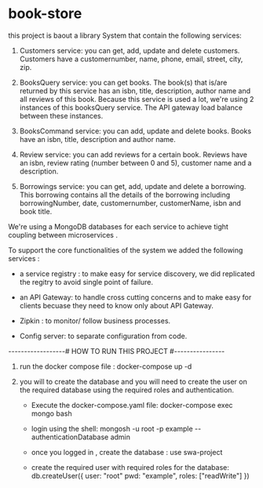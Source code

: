 # book-store
this project is baout a library System that contain the following services:

1. Customers service: you can get, add, update and delete customers. Customers have a customernumber, name, phone, email, street, city, zip.

2. BooksQuery service: you can get books. The book(s) that is/are returned by this service has an isbn, title, description, author name and all reviews of this book. Because this service is used a lot, we're using 2 instances of this booksQuery service. The API gateway load balance between these instances.

3. BooksCommand service: you can add, update and delete books. Books have an isbn,
title, description and author name.

4. Review service: you can add reviews for a certain book. Reviews have an isbn, review rating (number between 0 and 5), customer name and a description.

5. Borrowings service: you can get, add, update and delete a borrowing. This borrowing contains all the details of the borrowing including borrowingNumber, date,
customernumber, customerName, isbn and book title.

We're using a MongoDB databases for each service to achieve tight coupling between microservices .

To support the core functionalities of the system we added the following services :
 - a service registry : to make easy for service discovery, we did replicated the regitry to avoid single point of failure.
 - an API Gateway: to handle cross cutting concerns and to make easy for clients becuase they need to know only about API Gateway.

 - Zipkin : to monitor/ follow business processes.

 - Config server: to separate configuration from code.


------------------#    HOW TO RUN THIS PROJECT   #----------------

1. run the docker compose file : 
    docker-compose up -d

2. you will to create the database and you will need to create the user on the required database using the required roles and authentication.

    - Execute the docker-compose.yaml file:
        docker-compose exec mongo bash
    
    - login using the shell:
        mongosh -u root -p example --authenticationDatabase admin

    - once you logged in , create the database :
        use swa-project

    - create the required user with required roles for the database:
        db.createUser({
            user: "root"
            pwd: "example",
            roles: ["readWrite"]
        })
